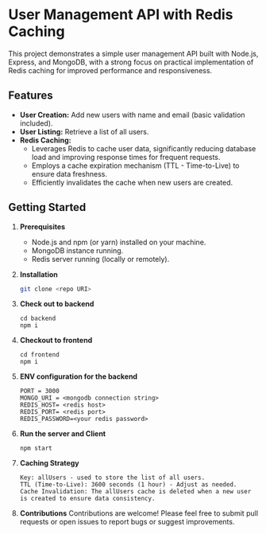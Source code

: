 # User Management API with Redis Caching

This project demonstrates a simple user management API built with Node.js, Express, and MongoDB, with a strong focus on practical implementation of Redis caching for improved performance and responsiveness.

## Features

- **User Creation:** Add new users with name and email (basic validation included).
- **User Listing:** Retrieve a list of all users.
- **Redis Caching:**
  - Leverages Redis to cache user data, significantly reducing database load and improving response times for frequent requests.
  - Employs a cache expiration mechanism (TTL - Time-to-Live) to ensure data freshness.
  - Efficiently invalidates the cache when new users are created.

## Getting Started

1. **Prerequisites**

   - Node.js and npm (or yarn) installed on your machine.
   - MongoDB instance running.
   - Redis server running (locally or remotely).

2. **Installation**

   ```bash
   git clone <repo URI>
   ```

3. **Check out to backend**
   ```
   cd backend
   npm i
   ```
4. **Checkout to frontend**

   ```
   cd frontend
   npm i
   ```

5. **ENV configuration for the backend**
   ```
   PORT = 3000
   MONGO_URI = <mongodb connection string>
   REDIS_HOST= <redis host>
   REDIS_PORT= <redis port>
   REDIS_PASSWORD=<your redis password>
   ```
6. **Run the server and Client**
   ```
   npm start
   ```
7. **Caching Strategy**
   ```
   Key: allUsers - used to store the list of all users.
   TTL (Time-to-Live): 3600 seconds (1 hour) - Adjust as needed.
   Cache Invalidation: The allUsers cache is deleted when a new user is created to ensure data consistency.
   ```
8. **Contributions**
   Contributions are welcome! Please feel free to submit pull requests or open issues to report bugs or suggest improvements.
